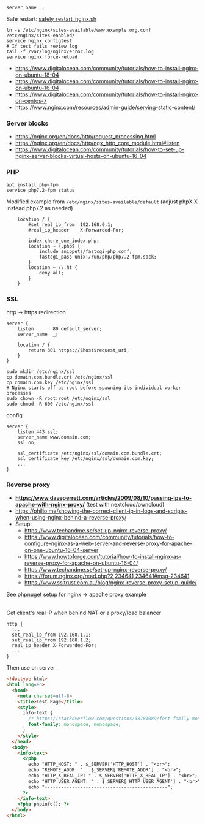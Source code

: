 ```
server_name _;
```

Safe restart: [safely_restart_nginx.sh](../files/nginx/safely_restart_nginx.sh)

```shell
ln -s /etc/nginx/sites-available/www.example.org.conf /etc/nginx/sites-enabled/
service nginx configtest
# If test fails review log
tail -f /var/log/nginx/error.log
service nginx force-reload
```
* https://www.digitalocean.com/community/tutorials/how-to-install-nginx-on-ubuntu-18-04
* https://www.digitalocean.com/community/tutorials/how-to-install-nginx-on-ubuntu-16-04
* https://www.digitalocean.com/community/tutorials/how-to-install-nginx-on-centos-7
* https://www.nginx.com/resources/admin-guide/serving-static-content/

### Server blocks
* https://nginx.org/en/docs/http/request_processing.html
* https://nginx.org/en/docs/http/ngx_http_core_module.html#listen
* https://www.digitalocean.com/community/tutorials/how-to-set-up-nginx-server-blocks-virtual-hosts-on-ubuntu-16-04

### PHP
```shell
apt install php-fpm
service php7.2-fpm status
```
Modified example from `/etc/nginx/sites-available/default` (adjust phpX.X instead php7.2 as needed)
```
    location / {
        #set_real_ip_from  192.168.0.1;
        #real_ip_header    X-Forwarded-For;

        index chere_one_index.php;
        location ~ \.php$ {
            include snippets/fastcgi-php.conf;
            fastcgi_pass unix:/run/php/php7.2-fpm.sock;
        }
        location ~ /\.ht {
            deny all;
        }
    }
```

### SSL
http -> https redirection
```
server {
    listen       80 default_server;
    server_name  _;

    location / {
        return 301 https://$host$request_uri;
    }
}
```

```shell
sudo mkdir /etc/nginx/ssl
cp domain.com.bundle.crt /etc/nginx/ssl
cp comain.com.key /etc/nginx/ssl
# Nginx starts off as root before spawning its individual worker processes
sudo chown -R root:root /etc/nginx/ssl
sudo chmod -R 600 /etc/nginx/ssl
```
config
```
server {
    listen 443 ssl;
    server_name www.domain.com;
    ssl on;

    ssl_certificate /etc/nginx/ssl/domain.com.bundle.crt;
    ssl_certificate_key /etc/nginx/ssl/domain.com.key;
    ...
}
```

### Reverse proxy

* **https://www.daveperrett.com/articles/2009/08/10/passing-ips-to-apache-with-nginx-proxy/** (test with nextcloud/owncloud)
* https://philio.me/showing-the-correct-client-ip-in-logs-and-scripts-when-using-nginx-behind-a-reverse-proxy/
* Setup:
    * https://www.techandme.se/set-up-nginx-reverse-proxy/
    * https://www.digitalocean.com/community/tutorials/how-to-configure-nginx-as-a-web-server-and-reverse-proxy-for-apache-on-one-ubuntu-16-04-server
    * https://www.howtoforge.com/tutorial/how-to-install-nginx-as-reverse-proxy-for-apache-on-ubuntu-16-04/
    * https://www.techandme.se/set-up-nginx-reverse-proxy/
    * https://forum.nginx.org/read.php?2,234641,234641#msg-234641
    * https://www.ssltrust.com.au/blog/nginx-reverse-proxy-setup-guide/


See [phpnuget setup](phpnuget.md) for nginx -> apache proxy example<br><br>

Get client's real IP when behind NAT or a proxy/load balancer
```
http {
  ...
  set_real_ip_from 192.168.1.1;
  set_real_ip_from 192.168.1.2;
  real_ip_header X-Forwarded-For;
  ...
}
```
Then use on server
```html
<!doctype html>
<html lang=en>
  <head>
    <meta charset=utf-8>
    <title>Test Page</title>
    <style>
      info-text {
        /* https://stackoverflow.com/questions/38781089/font-family-monospace-monospace */
        font-family: monospace, monospace;
      }
    </style>
  </head>
  <body>
    <info-text>
      <?php
        echo "HTTP_HOST: " . $_SERVER['HTTP_HOST'] . "<br>";
        echo "REMOTE_ADDR: " . $_SERVER['REMOTE_ADDR'] . "<br>";
        echo "HTTP_X_REAL_IP: " . $_SERVER['HTTP_X_REAL_IP'] . "<br>";
        echo "HTTP_USER_AGENT: " . $_SERVER['HTTP_USER_AGENT'] . "<br>";
        echo "---------------------------------------------";
      ?>
    </info-text>
    <?php phpinfo(); ?>
  </body>
</html>
```
